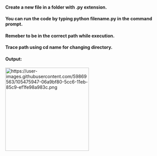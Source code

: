 #### Create a new file in a folder with .py extension.
#### You can run the code by typing python filename.py in the command prompt.
#### Remeber to be in the correct path while execution. 
#### Trace path using cd name for changing directory.

#### Output:  
<img width="262" alt="https://user-images.githubusercontent.com/59869563/105475947-06a9bf80-5cc6-11eb-85c9-ef1fe98a983c.png">
